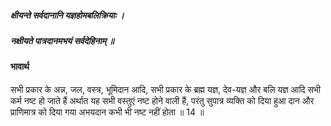 ##### क्षीयन्ते सर्वदानानि यज्ञहोमबलिक्रियाः ।
##### नक्षीयते पात्रदानमभयं सर्वदेहिनाम् ॥

#### भावार्थ

सभी प्रकार के अन्न, जल, वस्त्र, भूमिदान आदि, सभी प्रकार के ब्रह्म यज्ञ, देव-यज्ञ और बलि यज्ञ आदि सभी कर्म नष्ट हो जाते हैं अर्थात यह सभी वस्तुएं नष्ट होने वाली हैं, परंतु सुपात्र व्यक्ति को दिया हुआ दान और प्राणिमात्र को दिया गया अभयदान कभी भी नष्ट नहीं होता ॥ 14 ॥